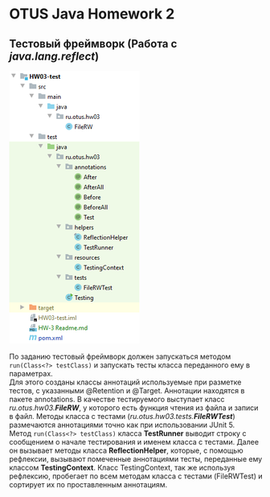 # OTUS Java Homework 2
## Тестовый фреймворк (Работа с *java.lang.reflect*)
[![Структура проекта в IDEA](https://github.com/eugenesev/otus-2019-03/blob/master/img/HW-3.png)](https://github.com/eugenesev/otus-2019-03/tree/master/HW03-test)


По заданию тестовый фреймворк должен запускаться методом `run(Class<?> testClass)` и запускать тесты класса переданного ему в параметрах.  
Для этого созданы классы аннотаций используемые при разметке тестов, с указанными @Retention и @Target. Аннотации находятся в пакете annotations. В качестве тестируемого выступает класс *ru.otus.hw03.**FileRW***, у которого есть функция чтения из файла и записи в файл. Методы класса с тестами (*ru.otus.hw03.tests.**FileRWTest***) размечаются аннотациями точно как при использовании JUnit 5.  
Метод `run(Class<?> testClass)` класса **TestRunner** выводит строку с сообщением о начале тестирования и именем класса с тестами. Далее он вызывает методы класса **ReflectionHelper**, которые, с помощью рефлексии, вызывают помеченные аннотациями тесты, переданные ему классом **TestingContext**. Класс TestingContext, так же используя рефлексию, пробегает по всем методам класса с тестами (FileRWTest) и сортирует их по проставленным аннотациям.
